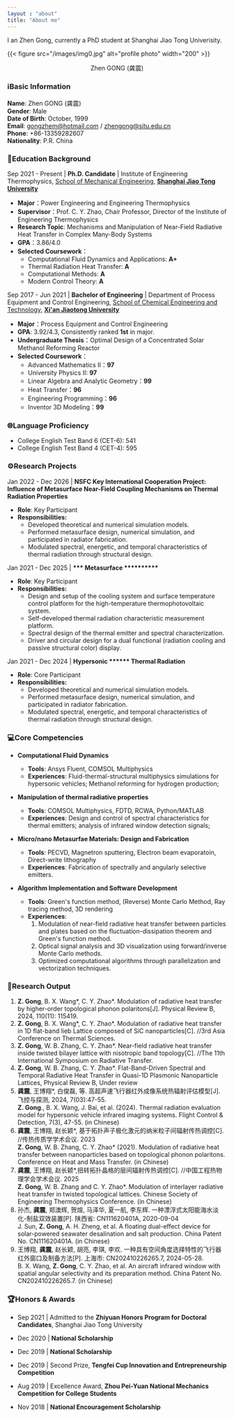 ```yaml
---
layout : "about"
title: "About me"
---
```


I an Zhen Gong, currently  a PhD student at Shanghai Jiao Tong Univerisity.

{{< figure src="/images/img0.jpg" alt="profile photo" width="200" >}}

<div style="text-align: center;">Zhen GONG (龚震)</div>



### ℹ️Basic Information

**Name**: Zhen GONG (龚震)  
**Gender**: Male    
**Date of Birth**: October, 1999  
**Email**: [gongzhem@hotmail.com](mailto:gongzhem@hotmail.com) / [zhengong@sjtu.edu.cn](mailto:zhengong@sjtu.edu.cn)  
**Phone**: +86-13359282607  
**Nationality**: P.R. China

### 🏫Education Background

Sep 2021 - Present | **Ph.D. Candidate** | Institute of Engineering Thermophysics, [School of Mechanical Engineering](https://me.sjtu.edu.cn/en/), **[Shanghai Jiao Tong University](https://https://en.sjtu.edu.cn/)**
- **Major**：Power Engineering and Engineering Thermophysics
- **​Supervisor**：Prof. C. Y. Zhao, Chair Professor, Director of the Institute of Engineering Thermophysics
- **​Research Topic**: Mechanisms and Manipulation of Near-Field Radiative Heat Transfer in Complex Many-Body Systems
- **GPA**：3.86/4.0
- **​Selected Coursework**：  
    - Computational Fluid Dynamics and Applications: **A+**  
    - Thermal Radiation Heat Transfer: **A**
    - Computational Methods: **A**
    - Modern Control Theory: **A**

Sep 2017 - Jun 2021 | **Bachelor of Engineering** | Department of Process Equipment and Control Engineering, [School of Chemical Engineering and Technology](https://clet.xjtu.edu.cn/english/Home.htm), **[Xi'an Jiaotong University](https://https://en.xjtu.edu.cn/)** 
- **Major**：Process Equipment and Control Engineering
- **GPA**: 3.92/4.3, Consistently ranked **1st** in major.
- **Undergraduate Thesis**：Optimal Design of a Concentrated Solar Methanol Reforming Reactor
- **​Selected Coursework**：  
    - Advanced Mathematics II：**97**
    - University Physics II: **97**
    - Linear Algebra and Analytic Geometry：**99**
    - Heat Transfer：**96**
    - Engineering Programming：**96**
    - Inventor 3D Modeling：**99**

### 🌐Language Proficiency
- College English Test Band 6 (CET-6): 541
- College English Test Band 4 (CET-4): 595

### ⚙️Research Projects
Jan 2022 - Dec 2026 | **NSFC Key International Cooperation Project: Influence of Metasurface Near-Field Coupling Mechanisms on Thermal Radiation Properties**
- **Role**: Key Participant  
- **Responsibilities:**
    - Developed theoretical and numerical simulation models.
    - Performed metasurface design, numerical simulation, and participated in radiator fabrication.
    - Modulated spectral, energetic, and temporal characteristics of thermal radiation through structural design.

Jan 2021 - Dec 2025 | **\*\*\* Metasurface \*\*\*\*\*\*\*\*\*\***
- **Role**: Key Participant
- **Responsibilities:**
    - Design and setup of the cooling system and surface temperature control platform for the high-temperature thermophotovoltaic system.
    - Self-developed thermal radiation characteristic measurement platform.
    - Spectral design of the thermal emitter and spectral characterization.
    - Driver and circular design for a dual functional (radiation cooling and passive structural color) display. 

Jan 2021 - Dec 2024 | **Hypersonic \*\*\*\*\*\* Thermal Radiation**
- **Role**: Core Participant  
- **Responsibilities:**
    - Developed theoretical and numerical simulation models.
    - Performed metasurface design, numerical simulation, and participated in radiator fabrication.
    - Modulated spectral, energetic, and temporal characteristics of thermal radiation through structural design.

### 💻Core Competencies  
- **Computational Fluid Dynamics**
    - **Tools**: Ansys Fluent, COMSOL Multiphysics
    - **Experiences**: Fluid-thermal-structural multiphysics simulations for hypersonic vehicles; Methanol reforming for hydrogen production;

- **​Manipulation of thermal radiative properties​**
    - **Tools**: COMSOL Multiphysics, FDTD, RCWA, Python/MATLAB 
    - **Experiences**: Design and control of spectral characteristics for thermal emitters; analysis of infrared window detection signals;

- **Micro/nano Metasurfae Materials: Design and Fabrication**
    - **Tools**: PECVD, Magnetron sputtering, Electron beam evaporatoin, Direct-write lithography
    - **Experiences**: Fabrication of spectrally and angularly selective emitters.

- **Algorithm Implementation and Software Development​**
    - **Tools**: Green's function method, (Reverse) Monte Carlo Method, Ray tracing method, 3D rendering
    - **Experiences**:   
        1. Modulation of near-field radiative heat transfer between particles and plates based on the fluctuation-dissipation theorem and Green's function method.  
        2. Optical signal analysis and 3D visualization using forward/inverse Monte Carlo methods.  
        3. Optimized computational algorithms through parallelization and vectorization techniques.

### 📎Research Output
1. **Z. Gong**, B. X. Wang*, C. Y. Zhao*. Modulation of radiative heat transfer by higher-order topological phonon polaritons[J]. Physical Review B, 2024, 110(11): 115419.
2. **Z. Gong**, B. X. Wang*, C. Y. Zhao*. Modulation of radiative heat transfer in 1D flat-band lieb Lattice composed of SiC nanoparticles[C]. //3rd Asia Conference on Thermal Sciences.
3. **Z. Gong**, W. B. Zhang, C. Y. Zhao*. Near-field radiative heat transfer inside twisted bilayer lattice with nisotropic band topology[C]. //The 11th International Symposium on Radiative Transfer.
4. **Z. Gong**, W. B. Zhang, C. Y. Zhao*. Flat-Band-Driven Spectral and Temporal Radiative Heat Transfer in Quasi-1D Plasmonic Nanoparticle Lattices, Physical Review B, Under review
5. **龚震**, 王博翔*, 白俊磊, 等. 高超声速飞行器红外成像系统热辐射评估模型[J]. 飞控与探测, 2024, 7(03):47-55.  
**Z. Gong**.​​, B. X. Wang, J. Bai, et al. (2024). Thermal radiation evaluation model for hypersonic vehicle infrared imaging systems. Flight Control & Detection, 7(3), 47-55. (in Chinese)    
6. **龚震**, 王博翔, 赵长颖*, 基于拓扑声子极化激元的纳米粒子间辐射传热调控[C]. //传热传质学学术会议. 2023  
**Z. Gong**, W. B. Zhang, C. Y. Zhao* (2021). Modulation of radiative heat transfer between nanoparticles based on topological phonon polaritons. Conference on Heat and Mass Transfer. (in Chinese)
7. **龚震**, 王博翔, 赵长颖*,扭转拓扑晶格的层间辐射传热调控[C]. //中国工程热物理学会学术会议. 2025  
**Z. Gong**, W. B. Zhang and C. Y. Zhao*. Modulation of interlayer radiative heat transfer in twisted topological lattices. Chinese Society of Engineering Thermophysics Conference. (in Chinese)
8. 孙杰, **龚震**, 郑澳辉, 贺煊, 马泽华, 夏一航, 李东辉. 一种漂浮式太阳能海水淡化-制盐双效装置[P]. 陕西省: CN111620401A, 2020-09-04  
J. Sun, **Z. Gong**, A. H. Zheng, et al. A floating dual-effect device for solar-powered seawater desalination and salt production. China Patent No. CN111620401A. (in Chinese)
9. 王博翔, **龚震**, 赵长颖, 胡亮, 李琪, 李欢.  一种具有空间角度选择特性的飞行器红外窗口及制备方法[P]. 上海市: CN202410226265.7, 2024-05-28.  
B. X. Wang, **Z. Gong**, C. Y. Zhao, et al. An aircraft infrared window with spatial angular selectivity and its preparation method. China Patent No. CN202410226265.7. (in Chinese)

### 🏆Honors & Awards
- Sep 2021 | Admitted to the **​​Zhiyuan Honors Program for Doctoral Candidates**​​, Shanghai Jiao Tong University

- Dec 2020 | **​​National Scholarship​​**

- Dec 2019 | ​**​National Scholarship​​**

- Dec 2019 | Second Prize, ​​**Tengfei Cup Innovation and Entrepreneurship Competition​​**

- Aug 2019 | ​​Excellence Award​, **​​Zhou Pei-Yuan National Mechanics Competition for College Students​​**

- Nov 2018 | **​​National Encouragement Scholarship​​**
